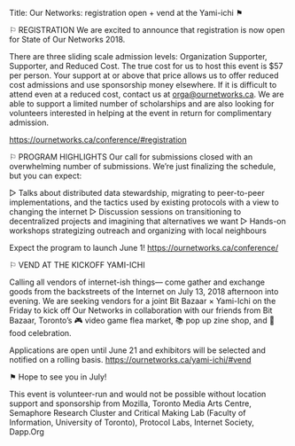 Title: Our Networks: registration open + vend at the Yami-ichi ⚑

⚐ REGISTRATION
We are excited to announce that registration is now open for State of Our Networks 2018.

There are three sliding scale admission levels: Organization Supporter, Supporter, and Reduced Cost. The true cost for us to host this event is $57 per person. Your support at or above that price allows us to offer reduced cost admissions and use sponsorship money elsewhere. If it is difficult to attend even at a reduced cost, contact us at orga@ournetworks.ca. We are able to support a limited number of scholarships and are also looking for volunteers interested in helping at the event in return for complimentary admission. 

https://ournetworks.ca/conference/#registration

⚐ PROGRAM HIGHLIGHTS
Our call for submissions closed with an overwhelming number of submissions. We’re just finalizing the schedule, but you can expect:

▷ Talks about distributed data stewardship, migrating to peer-to-peer implementations, and the tactics used by existing protocols with a view to changing the internet
▷ Discussion sessions on transitioning to decentralized projects and imagining that alternatives we want
▷ Hands-on workshops strategizing outreach and organizing with local neighbours

Expect the program to launch June 1!
https://ournetworks.ca/conference/

⚐ VEND AT THE KICKOFF YAMI-ICHI

Calling all vendors of internet-ish things— come gather and exchange goods from the backstreets of the Internet on July 13, 2018 afternoon into evening.
We are seeking vendors for a joint Bit Bazaar × Yami-Ichi on the Friday to kick off Our Networks in collaboration with our friends from Bit Bazaar, Toronto’s 🎮 video game flea market, 📚 pop up zine shop, and 🌮 food celebration.

Applications are open until June 21 and exhibitors will be selected and notified on a rolling basis.
https://ournetworks.ca/yami-ichi/#vend

⚑ Hope to see you in July!

This event is volunteer-run and would not be possible without location support and sponsorship from Mozilla, Toronto Media Arts Centre, Semaphore Research Cluster and Critical Making Lab (Faculty of Information, University of Toronto), Protocol Labs, Internet Society, Dapp.Org
